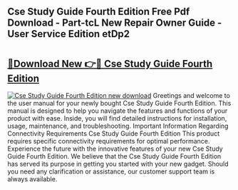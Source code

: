 ## Cse Study Guide Fourth Edition Free Pdf Download - Part-tcL New Repair Owner Guide - User Service Edition etDp2

# <h2><a href="http://bc60408.oget.top/?id=Cse+Study+Guide+Fourth+Edition">🔗Download New 👉🔴 Cse Study Guide Fourth Edition</a></h2>

[![Cse Study Guide Fourth Edition new download](https://i.imgur.com/5g1atiW.png)](http://bc60408.oget.top/?id=Cse+Study+Guide+Fourth+Edition)
Greetings and welcome to the user manual for your newly bought Cse Study Guide Fourth Edition. This manual is designed to help you navigate the features and functions of your product with ease. Inside, you will find detailed instructions for installation, usage, maintenance, and troubleshooting. Important Information Regarding Connectivity Requirements Cse Study Guide Fourth Edition This product requires specific connectivity requirements for optimal performance. Experience the future with the innovative features of your new Cse Study Guide Fourth Edition. We believe that the Cse Study Guide Fourth Edition has served its purpose in getting you started with your new gadget. Should you need any clarification or assistance, our customer support team is always available.
